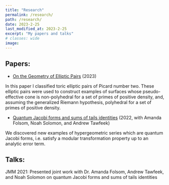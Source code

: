 ```yaml
---
title: "Research"
permalink: /research/
path: /research/
date: 2023-2-25
last_modified_at: 2023-2-25
excerpt: "My papers and talks"
# classes: wide
image:
---
```

## Papers: 

* [On the Geometry of Elliptic Pairs](https://arxiv.org/abs/2204.02971) (2023)

In this paper I classified toric elliptic pairs of Picard number two. These elliptic pairs were used to construct examples of surfaces whose pseudo-effective cone is non-polyhedral for a set of primes of positive density, and, assuming the generalized Riemann hypothesis, polyhedral for a set of primes of positive density.  

* [Quantum Jacobi forms and sums of tails identities](https://www.researchgate.net/publication/357040393_Quantum_Jacobi_forms_and_sums_of_tails_identities)  (2022, with Amanda Folsom, Noah Solomon, and Andrew Tawfeek)

We discovered new examples of hypergeometric series which are quantum Jacobi forms, i.e. satisfy a modular transformation property up to an analytic error term.

## Talks: 

JMM 2021: Presented joint work with Dr. Amanda Folsom, Andrew Tawfeek, and Noah Solomon on quantum Jacobi forms and sums of tails identities 



